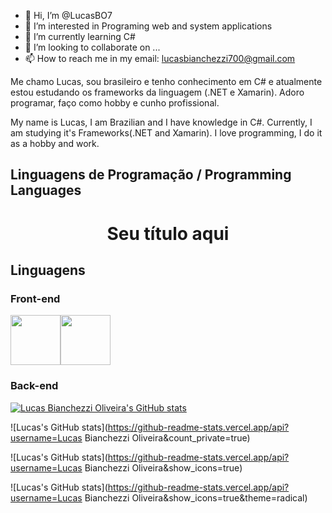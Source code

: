 - 👋 Hi, I’m @LucasBO7
- 👀 I’m interested in Programing web and system applications
- 🌱 I’m currently learning C#
- 💞️ I’m looking to collaborate on ...
- 📫 How to reach me in my email: lucasbianchezzi700@gmail.com

Me chamo Lucas, sou brasileiro e tenho conhecimento em C# e atualmente estou estudando os frameworks da linguagem (.NET e Xamarin).
Adoro programar, faço como hobby e cunho profissional.

My name is Lucas, I am Brazilian and I have knowledge in C#. Currently, I am studying it's Frameworks(.NET and Xamarin).
I love programming, I do it as a hobby and work.

<!---
LucasBO7/LucasBO7 is a ✨ special ✨ repository because its `README.md` (this file) appears on your GitHub profile.
You can click the Preview link to take a look at your changes.
--->

## Linguagens de Programação / Programming Languages
<h1 align="center"> Seu título aqui </h1>

<h2>Linguagens</h3>
<h3>Front-end</h5>
<div style="display:flex;flex-direction:row;">
  <img height="80px" src="https://user-images.githubusercontent.com/87036915/229872354-261ad55b-f3cc-46a2-b8ed-e69113c00f83.png"/>
  <img height="80px" src="https://user-images.githubusercontent.com/87036915/229872780-6d3d1c74-1638-42ae-adb1-0a15bbffed4c.png"/>
</div>
<h3>Back-end</h5>

<!--- Adiciona o nome do usuário --->
[![Lucas Bianchezzi Oliveira's GitHub stats](https://github-readme-stats.vercel.app/api?username=LucasBO7)](https://github.com/anuraghazra/github-readme-stats)

<!--- Adiciona o total de contribuições --->
![Lucas's GitHub stats](https://github-readme-stats.vercel.app/api?username=Lucas Bianchezzi Oliveira&count_private=true)

<!--- Permite a inserção de ícones --->
![Lucas's GitHub stats](https://github-readme-stats.vercel.app/api?username=Lucas Bianchezzi Oliveira&show_icons=true)

<!-- Coloca o tema da Tabela -->
![Lucas's GitHub stats](https://github-readme-stats.vercel.app/api?username=Lucas Bianchezzi Oliveira&show_icons=true&theme=radical)

<!--- Adiciona a tabela --->
<!-- [![Lucas's GitHub stats-Dark](https://github-readme-stats.vercel.app/api?username=LucasBO7&show_icons=true&theme=dark#gh-dark-mode-only)](https://github.com/anuraghazra/github-readme-stats#gh-dark-mode-only)
[![Lucas's GitHub stats-Light](https://github-readme-stats.vercel.app/api?username=LucasBO7&show_icons=true&theme=default#gh-light-mode-only)](https://github.com/anuraghazra/github-readme-stats#gh-light-mode-only) -->


